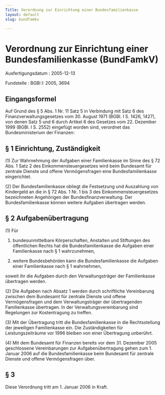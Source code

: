 ```yaml
---
Title: Verordnung zur Einrichtung einer Bundesfamilienkasse
layout: default
slug: bundfamkv

---
```


# Verordnung zur Einrichtung einer Bundesfamilienkasse (BundFamkV)

Ausfertigungsdatum
:   2005-12-13

Fundstelle
:   BGBl I: 2005, 3694



## Eingangsformel

Auf Grund des § 5 Abs. 1 Nr. 11 Satz 5 in Verbindung mit Satz 6 des
Finanzverwaltungsgesetzes vom 30. August 1971 (BGBl. I S. 1426, 1427),
von denen Satz 5 und 6 durch Artikel 6 des Gesetzes vom 22. Dezember
1999 (BGBl. I S. 2552) eingefügt worden sind, verordnet das
Bundesministerium der Finanzen:


## § 1 Einrichtung, Zuständigkeit

(1) Zur Wahrnehmung der Aufgaben einer Familienkasse im Sinne des § 72
Abs. 1 Satz 2 des Einkommensteuergesetzes wird beim Bundesamt für
zentrale Dienste und offene Vermögensfragen eine Bundesfamilienkasse
eingerichtet.

(2) Der Bundesfamilienkasse obliegt die Festsetzung und Auszahlung von
Kindergeld an die in § 72 Abs. 1 Nr. 1 bis 3 des
Einkommensteuergesetzes bezeichneten Angehörigen der
Bundesfinanzverwaltung. Der Bundesfamilienkasse können weitere
Aufgaben übertragen werden.


## § 2 Aufgabenübertragung

(1) Für

1.  bundesunmittelbare Körperschaften, Anstalten und Stiftungen des
    öffentlichen Rechts hat die Bundesfamilienkasse die Aufgaben einer
    Familienkasse nach § 1 wahrzunehmen,


2.  weitere Bundesbehörden kann die Bundesfamilienkasse die Aufgaben einer
    Familienkasse nach § 1 wahrnehmen,



soweit ihr die Aufgaben durch den Verwaltungsträger der Familienkasse
übertragen werden.

(2) Die Aufgaben nach Absatz 1 werden durch schriftliche Vereinbarung
zwischen dem Bundesamt für zentrale Dienste und offene Vermögensfragen
und dem Verwaltungsträger der übertragenden Familienkasse übertragen.
In der Verwaltungsvereinbarung sind Regelungen zur Kostentragung zu
treffen.

(3) Mit der Übertragung tritt die Bundesfamilienkasse in die
Rechtsstellung der jeweiligen Familienkasse ein. Die Zuständigkeiten
für Leistungszeiträume vor 1996 bleiben von einer Übertragung
unberührt.

(4) Mit dem Bundesamt für Finanzen bereits vor dem 31. Dezember 2005
geschlossene Vereinbarungen zur Aufgabenübertragung gehen zum 1.
Januar 2006 auf die Bundesfamilienkasse beim Bundesamt für zentrale
Dienste und offene Vermögensfragen über.


## § 3

Diese Verordnung tritt am 1. Januar 2006 in Kraft.

